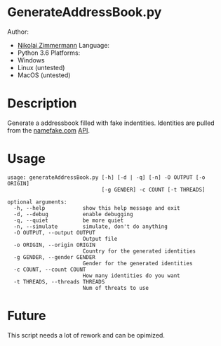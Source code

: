 # GenerateAddressBook.py
Author:
* [Nikolai Zimmermann](https://github.com/Chronophylos)
Language: 
* Python 3.6
Platforms:
* Windows
* Linux (untested)
* MacOS (untested)

# Description
Generate a addressbook filled with fake indentities. Identities are pulled from the [namefake.com](http://namefake.com) [API](http://namefake.com/api).

# Usage
```Shell
usage: generateAddressBook.py [-h] [-d | -q] [-n] -O OUTPUT [-o ORIGIN]
                              [-g GENDER] -c COUNT [-t THREADS]

optional arguments:
  -h, --help            show this help message and exit
  -d, --debug           enable debugging
  -q, --quiet           be more quiet
  -n, --simulate        simulate, don't do anything
  -O OUTPUT, --output OUTPUT
                        Output file
  -o ORIGIN, --origin ORIGIN
                        Country for the generated identities
  -g GENDER, --gender GENDER
                        Gender for the generated identities
  -c COUNT, --count COUNT
                        How many identities do you want
  -t THREADS, --threads THREADS
                        Num of threats to use
```

# Future
This script needs a lot of rework and can be opimized.
